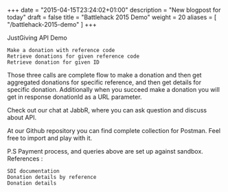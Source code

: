 +++
date = "2015-04-15T23:24:02+01:00"
description = "New blogpost for today"
draft = false
title = "Battlehack 2015 Demo"
weight = 20
aliases = [
    "/battlehack-2015-demo"
]
+++

 

JustGiving API Demo

    Make a donation with reference code
    Retrieve donations for given reference code
    Retrieve donation for given ID

Those three calls are complete flow to make a donation and then get aggregated donations for specific reference, and then get details for specific donation. Additionally when you succeed make a donation you will get in response donationId as a URL parameter.

Check out our chat at JabbR, where you can ask question and discuss about API.

At our Github repository you can find complete collection for Postman. Feel free to import and play with it.

P.S Payment process, and queries above are set up against sandbox.
References :

    SDI documentation
    Donation details by reference
    Donation details